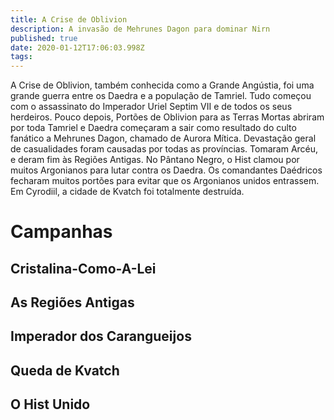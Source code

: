 ```yaml
---
title: A Crise de Oblivion
description: A invasão de Mehrunes Dagon para dominar Nirn
published: true
date: 2020-01-12T17:06:03.998Z
tags: 
---
```


A Crise de Oblivion, também conhecida como a Grande Angústia, foi uma grande guerra entre os Daedra e a população de Tamriel. Tudo começou com o assassinato do Imperador Uriel Septim VII e de todos os seus herdeiros. Pouco depois, Portões de Oblivion para as Terras Mortas abriram por toda Tamriel e Daedra começaram a sair como resultado do culto fanático a Mehrunes Dagon, chamado de Aurora Mítica. Devastação geral de casualidades foram causadas por todas as províncias. Tomaram Arcéu, e deram fim às Regiões Antigas. No Pântano Negro, o Hist clamou por muitos Argonianos para lutar contra os Daedra. Os comandantes Daédricos fecharam muitos portões para evitar que os Argonianos unidos entrassem. Em Cyrodiil, a cidade de Kvatch foi totalmente destruída. 

# Campanhas
## Cristalina-Como-A-Lei
## As Regiões Antigas
## Imperador dos Carangueijos
## Queda de Kvatch
## O Hist Unido


